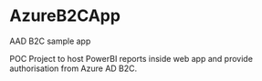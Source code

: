 # AzureB2CApp
AAD B2C sample app

POC Project to host PowerBI reports inside web app and provide authorisation from Azure AD B2C. 
